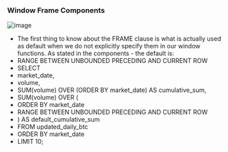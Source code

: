 ### Window Frame Components
![image](https://github.com/samkibe/My-Serious-SQL-encounter-pros-and-cons/assets/25104443/23d7a06a-c119-4f86-95f8-3a2035d6410f)
- The first thing to know about the FRAME clause is what is actually used as default when we do not explicitly specify them in our window functions.
As stated in the components - the default is:
- RANGE BETWEEN UNBOUNDED PRECEDING AND CURRENT ROW
- SELECT
-  market_date,
-  volume,
-  SUM(volume) OVER (ORDER BY market_date) AS cumulative_sum,
-  SUM(volume) OVER (
-    ORDER BY market_date
-    RANGE BETWEEN UNBOUNDED PRECEDING AND CURRENT ROW
-  ) AS default_cumulative_sum
- FROM updated_daily_btc
- ORDER BY market_date
- LIMIT 10;
